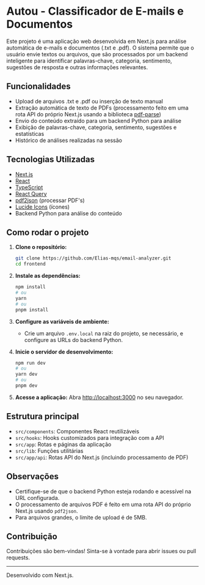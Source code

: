 # Autou - Classificador de E-mails e Documentos

Este projeto é uma aplicação web desenvolvida em Next.js para análise automática de e-mails e documentos (.txt e .pdf). O sistema permite que o usuário envie textos ou arquivos, que são processados por um backend inteligente para identificar palavras-chave, categoria, sentimento, sugestões de resposta e outras informações relevantes.

## Funcionalidades

- Upload de arquivos .txt e .pdf ou inserção de texto manual
- Extração automática de texto de PDFs (processamento feito em uma rota API do próprio Next.js usando a biblioteca [pdf-parse](https://www.npmjs.com/package/pdf-parse))
- Envio do conteúdo extraído para um backend Python para análise
- Exibição de palavras-chave, categoria, sentimento, sugestões e estatísticas
- Histórico de análises realizadas na sessão

## Tecnologias Utilizadas

- [Next.js](https://nextjs.org)
- [React](https://react.dev)
- [TypeScript](https://www.typescriptlang.org/)
- [React Query](https://tanstack.com/query/latest)
- [pdf2json](https://www.npmjs.com/package/pdf2json) (processar PDF's)
- [Lucide Icons](https://lucide.dev/) (ícones)
- Backend Python para análise do conteúdo

## Como rodar o projeto

1. **Clone o repositório:**
   ```bash
   git clone https://github.com/Elias-mqs/email-analyzer.git
   cd frontend
   ```

2. **Instale as dependências:**
   ```bash
   npm install
   # ou
   yarn
   # ou
   pnpm install
   ```

3. **Configure as variáveis de ambiente:**
   - Crie um arquivo `.env.local` na raiz do projeto, se necessário, e configure as URLs do backend Python.

4. **Inicie o servidor de desenvolvimento:**
   ```bash
   npm run dev
   # ou
   yarn dev
   # ou
   pnpm dev
   ```

5. **Acesse a aplicação:**
   Abra [http://localhost:3000](http://localhost:3000) no seu navegador.

## Estrutura principal

- `src/components`: Componentes React reutilizáveis
- `src/hooks`: Hooks customizados para integração com a API
- `src/app`: Rotas e páginas da aplicação
- `src/lib`: Funções utilitárias
- `src/app/api`: Rotas API do Next.js (incluindo processamento de PDF)

## Observações

- Certifique-se de que o backend Python esteja rodando e acessível na URL configurada.
- O processamento de arquivos PDF é feito em uma rota API do próprio Next.js usando `pdf2json`.
- Para arquivos grandes, o limite de upload é de 5MB.

## Contribuição

Contribuições são bem-vindas! Sinta-se à vontade para abrir issues ou pull requests.

---

Desenvolvido com Next.js.
